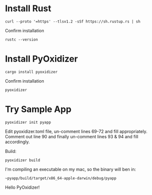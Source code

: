 # Install Rust

```curl --proto '=https' --tlsv1.2 -sSf https://sh.rustup.rs | sh```

Confirm installation

```rustc --version```

# Install PyOxidizer

```cargo install pyoxidizer```

Confirm installation

```pyoxidizer```

# Try Sample App

```pyoxidizer init pyapp```

Edit pyoxidizer.toml file, un-comment lines 69-72 and fill appropriately.
Comment out line 90 and finally un-comment lines 93 & 94 and fill accordingly.

Build:

```pyoxidizer build```

I'm compiling an executable on my mac, so the binary will ben in:

```~pyapp/build/target/x86_64-apple-darwin/debug/pyapp```

Hello PyOxidizer!